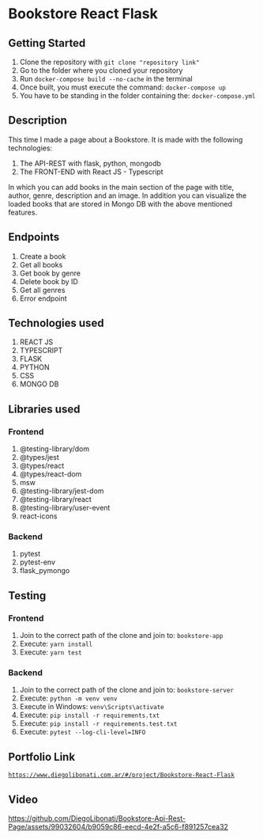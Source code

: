 # Bookstore React Flask

## Getting Started

1. Clone the repository with `git clone "repository link"`
2. Go to the folder where you cloned your repository
3. Run `docker-compose build --no-cache` in the terminal
4. Once built, you must execute the command: `docker-compose up`
5. You have to be standing in the folder containing the: `docker-compose.yml`

## Description

This time I made a page about a Bookstore. It is made with the following technologies:

1. The API-REST with flask, python, mongodb
2. The FRONT-END with React JS - Typescript

In which you can add books in the main section of the page with title, author, genre, description and an image. In addition you can visualize the loaded books that are stored in Mongo DB with the above mentioned features.

## Endpoints

1. Create a book
2. Get all books
3. Get book by genre
4. Delete book by ID
5. Get all genres
6. Error endpoint

## Technologies used

1. REACT JS
2. TYPESCRIPT
3. FLASK
4. PYTHON
5. CSS
6. MONGO DB

## Libraries used

### Frontend
1. @testing-library/dom
2. @types/jest
3. @types/react
4. @types/react-dom
5. msw
6. @testing-library/jest-dom
7. @testing-library/react
8. @testing-library/user-event
9. react-icons

### Backend

1. pytest
2. pytest-env
3. flask_pymongo

## Testing

### Frontend

1. Join to the correct path of the clone and join to: `bookstore-app`
2. Execute: `yarn install`
3. Execute: `yarn test`

### Backend

1. Join to the correct path of the clone and join to: `bookstore-server`
2. Execute: `python -m venv venv`
3. Execute in Windows: `venv\Scripts\activate`
4. Execute: `pip install -r requirements.txt`
5. Execute: `pip install -r requirements.test.txt`
6. Execute: `pytest --log-cli-level=INFO`

## Portfolio Link

[`https://www.diegolibonati.com.ar/#/project/Bookstore-React-Flask`](https://www.diegolibonati.com.ar/#/project/Bookstore-React-Flask)

## Video

https://github.com/DiegoLibonati/Bookstore-Api-Rest-Page/assets/99032604/b9059c86-eecd-4e2f-a5c6-f891257cea32
